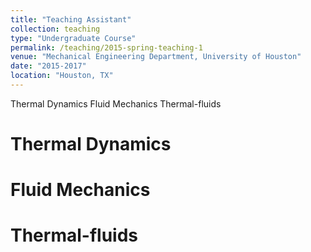 ```yaml
---
title: "Teaching Assistant"
collection: teaching
type: "Undergraduate Course"
permalink: /teaching/2015-spring-teaching-1
venue: "Mechanical Engineering Department, University of Houston"
date: "2015-2017"
location: "Houston, TX"
---
```


Thermal Dynamics 
Fluid Mechanics
Thermal-fluids

Thermal Dynamics 
======

Fluid Mechanics
======

Thermal-fluids
======

